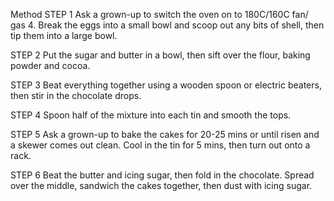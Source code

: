 Method
STEP 1
Ask a grown-up to switch the oven on to 180C/160C fan/ gas 4. Break the eggs into a small bowl and scoop out any bits of shell, then tip them into a large bowl.

STEP 2
Put the sugar and butter in a bowl, then sift over the flour, baking powder and cocoa.

STEP 3
Beat everything together using a wooden spoon or electric beaters, then stir in the chocolate drops.

STEP 4
Spoon half of the mixture into each tin and smooth the tops.

STEP 5
Ask a grown-up to bake the cakes for 20-25 mins or until risen and a skewer comes out clean. Cool in the tin for 5 mins, then turn out onto a rack.

STEP 6
Beat the butter and icing sugar, then fold in the chocolate. Spread over the middle, sandwich the cakes together, then dust with icing sugar.
